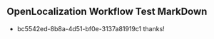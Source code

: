 ## OpenLocalization Workflow Test MarkDown
* bc5542ed-8b8a-4d51-bf0e-3137a81919c1 
thanks!<!--HONumber=Feb16_HO4-->
